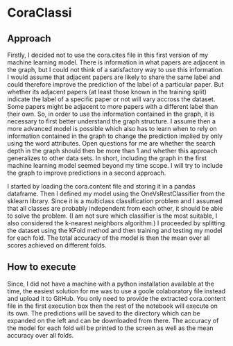 # CoraClassi

## Approach

Firstly, I decided not to use the cora.cites file in this first version of my machine learning model. There is information in what papers are adjacent in the graph, but I could not think of a satisfactory way to use this information. I would assume that adjacent papers are likely to share the same label and could therefore improve the prediction of the label of a particular paper. But whether its adjacent papers (at least those known in the training split) indicate the label of a specific paper or not will vary accross the dataset. Some papers might be adjacent to more papers with a different label than their own. So, in order to use the information contained in the graph, it is necessary to first better understand the graph structure. I assume then a more advanced model is possible which also has to learn when to rely on information contained in the graph to change the prediction implied by only using the word attributes. Open questions for me are whether the search depth in the graph should then be more than 1 and whether this approach generalizes to other data sets. In short, including the graph in the first machine learning model seemed beyond my time scope. I will try to include the graph to improve predictions in a second approach.

I started by loading the cora.content file and storing it in a pandas dataframe. Then I defined my model using the OneVsRestClassifier from the sklearn library. Since it is a multiclass classification problem and I assumed that all classes are probably independent from each other, it should be able to solve the problem. (I am not sure which classifier is the most suitable, I also considered the k-nearest neighbors algorithm.) I proceeded by splitting the dataset using the KFold method and then training and testing my model for each fold. The total accuracy of the model is then the mean over all scores achieved on different folds.

## How to execute

Since, I did not have a machine with a python installation available at the time, the easiest solution for me was to use a goole colaboratory file instead and upload it to GitHub. You only need to provide the extracted cora.content file in the first execution box then the rest of the notebook will execute on its own. The predictions will be saved to the directory which can be expanded on the left and can be downloaded from there. The accuracy of the model for each fold will be printed to the screen as well as the mean accuracy over all folds.
